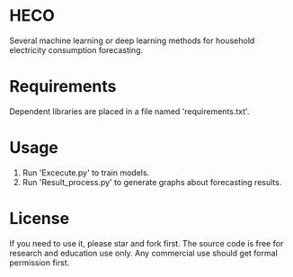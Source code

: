 # HECO
Several machine learning or deep learning methods for household electricity consumption forecasting.

# Requirements
Dependent libraries are placed in a file named 'requirements.txt'.

# Usage
1. Run 'Excecute.py' to train models.
2. Run 'Result_process.py' to generate graphs about forecasting results.

# License
If you need to use it, please star and fork first. The source code is free for research and education use only. Any commercial use should get formal permission first.
     
